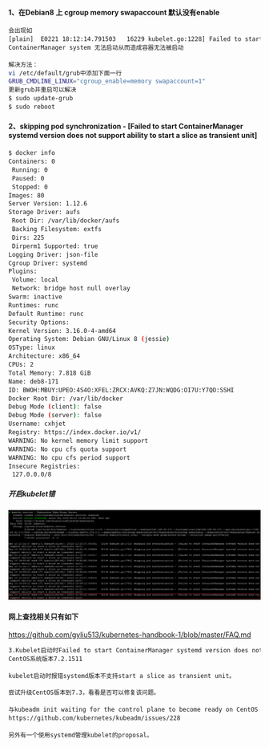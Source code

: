#### 1、在Debian8 上 cgroup memory swapaccount 默认没有enable
```bash
会出现如
[plain]  E0221 18:12:14.791503   16229 kubelet.go:1228] Failed to start ContainerManager system validation failed - Following Cgroup subsystem not mounted: [memory]  
ContainerManager system 无法启动从而造成容器无法被启动

解决方法：
vi /etc/default/grub中添加下面一行
GRUB_CMDLINE_LINUX="cgroup_enable=memory swapaccount=1" 
更新grub并重启可以解决
$ sudo update-grub
$ sudo reboot
```


#### 2、skipping pod synchronization - [Failed to start ContainerManager systemd version does not support ability to start a slice as transient unit]
```bash
$ docker info
Containers: 0
 Running: 0
 Paused: 0
 Stopped: 0
Images: 80
Server Version: 1.12.6
Storage Driver: aufs
 Root Dir: /var/lib/docker/aufs
 Backing Filesystem: extfs
 Dirs: 225
 Dirperm1 Supported: true
Logging Driver: json-file
Cgroup Driver: systemd
Plugins:
 Volume: local
 Network: bridge host null overlay
Swarm: inactive
Runtimes: runc
Default Runtime: runc
Security Options:
Kernel Version: 3.16.0-4-amd64
Operating System: Debian GNU/Linux 8 (jessie)
OSType: linux
Architecture: x86_64
CPUs: 2
Total Memory: 7.818 GiB
Name: deb8-171
ID: BWOH:MBUY:UPEO:4S4O:XFEL:ZRCX:AVKQ:Z7JN:WQDG:OI7U:Y7QO:SSHI
Docker Root Dir: /var/lib/docker
Debug Mode (client): false
Debug Mode (server): false
Username: cxhjet
Registry: https://index.docker.io/v1/
WARNING: No kernel memory limit support
WARNING: No cpu cfs quota support
WARNING: No cpu cfs period support
Insecure Registries:
 127.0.0.0/8
 ```
 ##### 开启kubelet错
 ![kubelet报错](./images/kubelet-error.png)
 
 #### 网上查找相关只有如下
 https://github.com/gyliu513/kubernetes-handbook-1/blob/master/FAQ.md
 ```bash
 3.Kubelet启动时Failed to start ContainerManager systemd version does not support ability to start a slice as transient unit
CentOS系统版本7.2.1511

kubelet启动时报错systemd版本不支持start a slice as transient unit。

尝试升级CentOS版本到7.3，看看是否可以修复该问题。

与kubeadm init waiting for the control plane to become ready on CentOS 7.2 with kubeadm 1.6.1 #228类似。
https://github.com/kubernetes/kubeadm/issues/228

另外有一个使用systemd管理kubelet的proposal。
```

